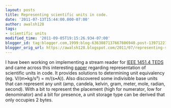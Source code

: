 ```yaml
---
layout: posts
title: Representing scientific units in code.
date: '2011-07-13T15:44:00.000-07:00'
author: awalsh128
tags:
- scientific units
modified_time: '2011-09-05T19:15:26.934-07:00'
blogger_id: tag:blogger.com,1999:blog-6363087137667886940.post-1397122116264297860
blogger_orig_url: https://awalsh128.blogspot.com/2011/07/representing-scientific-units-in-code.html
---
```


I have been working on implementing a stream reader for [IEEE 1451.4
TEDS](http://standards.ieee.org/develop/regauth/tut/teds.pdf) and came
across this interesting
[paper](http://www.hpl.hp.com/techreports/96/HPL-96-61.pdf) regarding
representation of scientific units in code. It provides solutions to
determining unit equivalency (eg. V/(m•kg/s²) = m/(s•A)). Also
discovered some indivisible base units that can represent any unit (amp,
candela, kelvin, gram, meter, mole, radian, second). With a bit to
represent the placement (high for numerator, low for denominator) and a
bit for presence, a unit storage type can be derived that only occupies
2 bytes.
